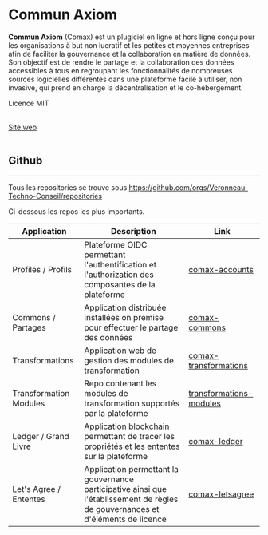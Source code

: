 # Commun Axiom
**Commun Axiom** (Comax) est un plugiciel en ligne et hors ligne conçu pour les organisations à but non lucratif et les petites et moyennes entreprises afin de faciliter la gouvernance et la collaboration en matière de données. Son objectif est de rendre le partage et la collaboration des données accessibles à tous en regroupant les fonctionnalités de nombreuses sources logicielles différentes dans une plateforme facile à utiliser, non invasive, qui prend en charge la décentralisation et le co-hébergement. 

Licence MIT
<br/>
<br/>

[Site web](https://communaxiom.org/)
<br/>
<br/>
## Github
---

Tous les repositories se trouve sous https://github.com/orgs/Veronneau-Techno-Conseil/repositories

Ci-dessous les repos les plus importants.

| Application | Description | Link |
| ------------ | ---------- | --------- |
| Profiles / Profils | Plateforme OIDC permettant l'authentification et l'authorization des composantes de la plateforme | [comax-accounts](https://github.com/Veronneau-Techno-Conseil/comax-accounts) |
| Commons / Partages | Application distribuée installées on premise pour effectuer le partage des données | [comax-commons](https://github.com/Veronneau-Techno-Conseil/comax-commons) |
| Transformations | Application web de gestion des modules de transformation | [comax-transformations](https://github.com/Veronneau-Techno-Conseil/comax-transformations)|
| Transformation Modules | Repo contenant les modules de transformation supportés par la plateforme | [transformations-modules](https://github.com/Veronneau-Techno-Conseil/transformations-modules) |
| Ledger / Grand Livre | Application blockchain permettant de tracer les propriétés et les ententes sur la plateforme | [comax-ledger](https://github.com/Veronneau-Techno-Conseil/comax-ledger)|
| Let's Agree / Ententes | Application permettant la gouvernance participative ainsi que l'établissement de règles de gouvernances et d'éléments de licence | [comax-letsagree](https://github.com/Veronneau-Techno-Conseil/comax-letsagree)|
